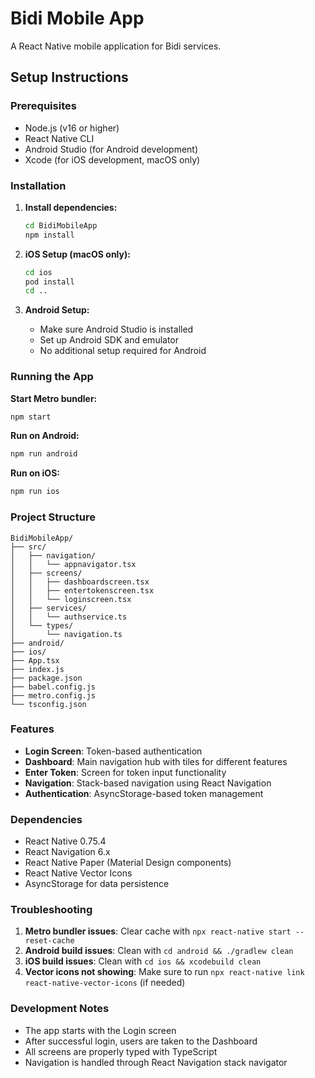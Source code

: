 # Bidi Mobile App

A React Native mobile application for Bidi services.

## Setup Instructions

### Prerequisites
- Node.js (v16 or higher)
- React Native CLI
- Android Studio (for Android development)
- Xcode (for iOS development, macOS only)

### Installation

1. **Install dependencies:**
   ```bash
   cd BidiMobileApp
   npm install
   ```

2. **iOS Setup (macOS only):**
   ```bash
   cd ios
   pod install
   cd ..
   ```

3. **Android Setup:**
   - Make sure Android Studio is installed
   - Set up Android SDK and emulator
   - No additional setup required for Android

### Running the App

**Start Metro bundler:**
```bash
npm start
```

**Run on Android:**
```bash
npm run android
```

**Run on iOS:**
```bash
npm run ios
```

### Project Structure

```
BidiMobileApp/
├── src/
│   ├── navigation/
│   │   └── appnavigator.tsx
│   ├── screens/
│   │   ├── dashboardscreen.tsx
│   │   ├── entertokenscreen.tsx
│   │   └── loginscreen.tsx
│   ├── services/
│   │   └── authservice.ts
│   └── types/
│       └── navigation.ts
├── android/
├── ios/
├── App.tsx
├── index.js
├── package.json
├── babel.config.js
├── metro.config.js
└── tsconfig.json
```

### Features

- **Login Screen**: Token-based authentication
- **Dashboard**: Main navigation hub with tiles for different features
- **Enter Token**: Screen for token input functionality
- **Navigation**: Stack-based navigation using React Navigation
- **Authentication**: AsyncStorage-based token management

### Dependencies

- React Native 0.75.4
- React Navigation 6.x
- React Native Paper (Material Design components)
- React Native Vector Icons
- AsyncStorage for data persistence

### Troubleshooting

1. **Metro bundler issues**: Clear cache with `npx react-native start --reset-cache`
2. **Android build issues**: Clean with `cd android && ./gradlew clean`
3. **iOS build issues**: Clean with `cd ios && xcodebuild clean`
4. **Vector icons not showing**: Make sure to run `npx react-native link react-native-vector-icons` (if needed)

### Development Notes

- The app starts with the Login screen
- After successful login, users are taken to the Dashboard
- All screens are properly typed with TypeScript
- Navigation is handled through React Navigation stack navigator

